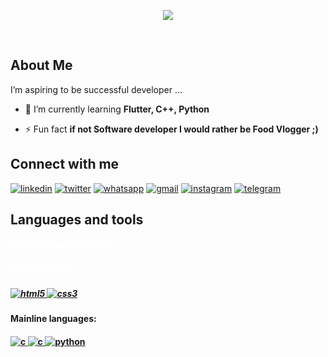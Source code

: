 
<p align="center">
<img src="github readme.gif"/>
</p>

<br>

## About Me

I’m aspiring to be successful developer ...

- 🌱 I’m currently learning **Flutter, C++, Python**

- ⚡ Fun fact **if not Software developer I would rather be Food Vlogger ;)**


## Connect with me
[![linkedin](https://img.shields.io/badge/linkedin-0A66C2?style=for-the-badge&logo=linkedin&logoColor=white)](https://www.linkedin.com/in/meet-gorasia-872600205/)
[![twitter](https://img.shields.io/badge/twitter-1DA1F2?style=for-the-badge&logo=twitter&logoColor=white)](https://twitter.com/meetpatel73)
[![whatsapp](https://img.shields.io/badge/WhatsApp-25D366?style=for-the-badge&logo=whatsapp&logoColor=white)](https://api.whatsapp.com/send?phone=+918160460584&text=Hello!)
[![gmail](https://img.shields.io/badge/Gmail-D14836?style=for-the-badge&logo=gmail&logoColor=white)](https://mail.google.com/mail/u/0/?fs=1&to=memeetpatel73@gmail.com&tf=cm)
[![instagram](https://img.shields.io/badge/Instagram-E4405F?style=for-the-badge&logo=instagram&logoColor=white)](https://www.instagram.com/meet._.2811/)
[![telegram](https://img.shields.io/badge/Telegram-2CA5E0?style=for-the-badge&logo=telegram&logoColor=white)](https://t.me/meetgorasia)

## Languages and tools

<h4 style="color:White" align = "left">Web Development Tools:</h4>
<h5 style="color:White" align = "left">Frontend Tools:</h5>
 <h5> <a href="https://www.w3.org/html/" target="_blank" rel="noreferrer"> <img src="https://img.shields.io/badge/HTML5-E34F26?style=for-the-badge&logo=html5&logoColor=white" alt="html5"/> </a>
<a href="https://www.w3schools.com/css/" target="_blank" rel="noreferrer"> <img src="https://img.shields.io/badge/CSS3-1572B6?style=for-the-badge&logo=css3&logoColor=white" alt="css3"/> </a>

<h4 align = "left">Mainline languages:<h4>
<a href="https://www.cprogramming.com/" target="_blank" rel="noreferrer"> <img src="https://img.shields.io/badge/C-00599C?style=for-the-badge&logo=c&logoColor=white" alt="c"/> </a><a href="https://isocpp.org/" target="_blank" rel="noreferrer"> <img src="https://img.shields.io/badge/C%2B%2B-00599C?style=for-the-badge&logo=c%2B%2B&logoColor=white" alt="c"/> </a><a href="https://www.python.org" target="_blank" rel="noreferrer"> <img src="https://img.shields.io/badge/Python-FFD43B?style=for-the-badge&logo=python&logoColor=darkgreen" alt="python"/> </a>

 <!-- <h4 align="left">App development:<h4> 
 <a href="https://flutter.dev" target="_blank" rel="noreferrer"> <img src="https://img.shields.io/badge/Flutter-02569B?style=for-the-badge&logo=flutter&logoColor=white" alt="flutter"/> </a>
  <br>  -->
